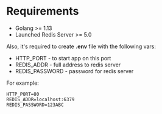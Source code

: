 # Requirements

- Golang >= 1.13
- Launched Redis Server >= 5.0

Also, it's required to create **.env** file with the following vars:
- HTTP_PORT - to start app on this port
- REDIS_ADDR - full address to redis server
- REDIS_PASSWORD - password for redis server

For example:
```env
HTTP_PORT=80
REDIS_ADDR=localhost:6379
REDIS_PASSWORD=123ABC
```

